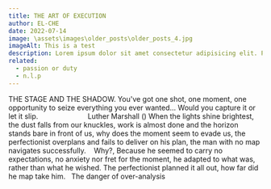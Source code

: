 ```yaml
---
title: THE ART OF EXECUTION
author: EL-CHE
date: 2022-07-14
image: \assets\images\older_posts\older_posts_4.jpg
imageAlt: This is a test
description: Lorem ipsum dolor sit amet consectetur adipisicing elit. Perferendis accusantium sit illo neque rem omnis quaerat, nam similique vitae delectus ad magni vel quo maxime, magnam placeat. Reprehenderit, distinctio aliquam?
related:
  - passion or duty
  - n.l.p
---
```


THE STAGE AND THE SHADOW.
You've got one shot, one moment, one opportunity to seize everything you ever wanted... Would you capture it or let it slip.
                        Luther Marshall ()
When the lights shine brightest, the dust falls from our knuckles, work is almost done and the horizon stands bare in front of us, why does the moment seem to evade us, the perfectionist overplans and fails to deliver on his plan, the man with no map navigates successfully.
   Why?, Because he seemed to carry no expectations, no anxiety nor fret for the moment, he adapted to what was, rather than what he wished. The perfectionist planned it all out, how far did he map take him.
  The danger of over-analysis

